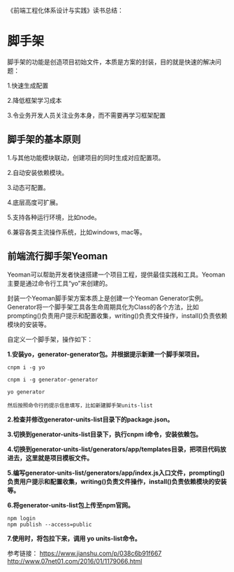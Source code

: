 《前端工程化体系设计与实践》读书总结：

# 脚手架

脚手架的功能是创造项目初始文件，本质是方案的封装，目的就是快速的解决问题：

1.快速生成配置

2.降低框架学习成本

3.令业务开发人员关注业务本身，而不需要再学习框架配置


## 脚手架的基本原则

1.与其他功能模块联动，创建项目的同时生成对应配置项。

2.自动安装依赖模块。

3.动态可配置。

4.底层高度可扩展。

5.支持各种运行环境，比如node。

6.兼容各类主流操作系统，比如windows, mac等。

## 前端流行脚手架Yeoman

Yeoman可以帮助开发者快速搭建一个项目工程，提供最佳实践和工具。Yeoman主要是通过命令行工具“yo”来创建的。

封装一个Yeoman脚手架方案本质上是创建一个Yeoman Generator实例。Generator将一个脚手架工具各生命周期具化为Class的各个方法，比如prompting()负责用户提示和配置收集，writing()负责文件操作，install()负责依赖模块的安装等。


自定义一个脚手架，操作如下：

**1.安装yo，generator-generator包。并根据提示新建一个脚手架项目。**

```
cnpm i -g yo

cnpm i -g generator-generator

yo generator

然后按照命令行的提示信息填写，比如新建脚手架units-list

```

**2.检查并修改generator-units-list目录下的package.json。**

**3.切换到generator-units-list目录下，执行cnpm i命令，安装依赖包。**

**4.切换到generator-units-list/generators/app/templates目录，把项目代码放进去，这里就是项目模板文件。**

**5.编写generator-units-list/generators/app/index.js入口文件，prompting()负责用户提示和配置收集，writing()负责文件操作，install()负责依赖模块的安装等。**

**6.将generator-units-list包上传至npm官网。**
```
npm login
npm publish --access=public
```

**7.使用时，将包拉下来，调用 yo units-list命令。**







参考链接：
https://www.jianshu.com/p/038c6b91f667
http://www.07net01.com/2016/01/1179066.html





